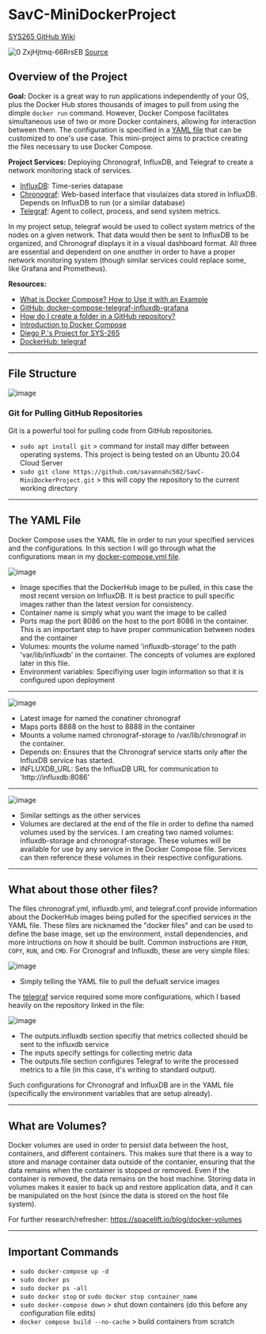 # SavC-MiniDockerProject

[SYS265 GitHub Wiki](https://github.com/savannahc502/SavC-TechJournal-SYS265/wiki)

![0 ZxjHjtmq-66RrsEB](https://github.com/savannahc502/SavC-MiniDockerProject/assets/113316987/04decfb7-303d-4d6d-84ea-4754821409ed)
[Source](https://www.google.com/url?sa=i&url=https%3A%2F%2Favs431.medium.com%2Fexplain-it-to-me-like-i-am-a-5-year-old-what-are-docker-image-and-containers-b18db4863cb1&psig=AOvVaw0_eAvnCktD-UcbkAOH55aX&ust=1708641157670000&source=images&cd=vfe&opi=89978449&ved=0CBUQjhxqFwoTCLiZ6ru-vYQDFQAAAAAdAAAAABB1)

## Overview of the Project

**Goal:** Docker is a great way to run applications independently of your OS, plus the Docker Hub stores thousands of images to pull from using the dimple `docker run` command. However, Docker Compose facilitates simultaneous use of two or more Docker containers, allowing for interaction between them. The configuration is specified in a [YAML file](https://github.com/savannahc502/SavC-MiniDockerProject/blob/main/docker-compose.yml) that can be customized to one's use case. This mini-project aims to practice creating the files necessary to use Docker Compose. 

**Project Services:** Deploying Chronograf, InfluxDB, and Telegraf to create a network monitoring stack of services. 
* [InfluxDB](https://github.com/savannahc502/SavC-MiniDockerProject/blob/main/influxdb/influxdb.yml): Time-series datapase
* [Chronograf](https://github.com/savannahc502/SavC-MiniDockerProject/blob/main/chronograf/chronograf.yml): Web-based interface that visulaizes data stored in InfluxDB. Depends on InfluxDB to run (or a similar database)
* [Telegraf](https://github.com/savannahc502/SavC-MiniDockerProject/blob/main/telegraf/telegraf.conf): Agent to collect, process, and send system metrics.

In my project setup, telegraf would be used to collect system metrics of the nodes on a given network. That data would then be sent to InfluxDB to be organized, and Chronograf displays it in a visual dashboard format. All three are essential and dependent on one another in order to have a proper network monitoring system (though similar services could replace some, like Grafana and Prometheus). 

**Resources:** 
* [What is Docker Compose? How to Use it with an Example](https://www.freecodecamp.org/news/what-is-docker-compose-how-to-use-it/)
* [GitHub: docker-compose-telegraf-influxdb-grafana](https://github.com/fcuiller/docker-compose-telegraf-influxdb-grafana/blob/master/docker-compose.yml)
* [How do I create a folder in a GitHub repository?](https://stackoverflow.com/questions/12258399/how-do-i-create-a-folder-in-a-github-repository)
* [Introduction to Docker Compose](https://www.baeldung.com/ops/docker-compose)
* [Diego P.'s Project for SYS-265](https://github.com/dpzrz/Docker-Mini-Project-SYS265)
* [DockerHub: telegraf](https://hub.docker.com/_/telegraf)

***
## File Structure

![image](https://github.com/savannahc502/SavC-MiniDockerProject/assets/113316987/3e006a78-14cf-47e8-8839-dc8db1f13faa)

### Git for Pulling GitHub Repositories
Git is a powerful tool for pulling code from GitHub repositories. 
* `sudo apt install git` > command for install may differ between operating systems. This project is being tested on an Ubuntu 20.04 Cloud Server
* `sudo git clone https://github.com/savannahc502/SavC-MiniDockerProject.git` > this will copy the repository to the current working directory

***
## The YAML File
Docker Compose uses the YAML file in order to run your specified services and the configurations. In this section I will go through what the configurations mean in my [docker-compose.yml file](https://github.com/savannahc502/SavC-MiniDockerProject/blob/main/docker-compose.yml). 

![image](https://github.com/savannahc502/SavC-MiniDockerProject/assets/113316987/110e931f-d840-4252-a1b5-d45cc50f8667)
* Image specifies that the DockerHub image to be pulled, in this case the most recent version on InfluxDB. It is best practice to pull specific images rather than the latest version for consistency.
* Container name is simply what you want the image to be called
* Ports map the port 8086 on the host to the port 8086 in the container. This is an important step to have proper communication between nodes and the container
* Volumes: mounts the volume named 'influxdb-storage' to the path 'var/lib/influxdb' in the container. The concepts of volumes are explored later in this file.
* Environment variables: Specifiying user login information so that it is configured upon deployment 

***
![image](https://github.com/savannahc502/SavC-MiniDockerProject/assets/113316987/581a40ee-9c62-4729-9345-c21e9ca5724d)
* Latest image for named the conatiner chronograf
* Maps ports 8888 on the host to 8888 in the container
* Mounts a volume named chronograf-storage to /var/lib/chronograf in the container.
* Depends on: Ensures that the Chronograf service starts only after the InfluxDB service has started.
* INFLUXDB_URL: Sets the InfluxDB URL for communication to 'http://influxdb:8086'

***
![image](https://github.com/savannahc502/SavC-MiniDockerProject/assets/113316987/e165f921-b771-46e9-ab15-47c59569cd99)
* Similar settings as the other services
* Volumes are declared at the end of the file in order to define tha named volumes used by the services. I am creating two named volumes: influxdb-storage and chronograf-storage. These volumes will be available for use by any service in the Docker Compose file. Services can then reference these volumes in their respective configurations.

***
## What about those other files?
The files chronograf.yml, influxdb.yml, and telegraf.conf provide information about the DockerHub images being pulled for the specified services in the YAML file. These files are nicknamed the "docker files" and can be used to define the base image, set up the environment, install dependencies, and more intructions on how it should be built. Common instructions are `FROM`, `COPY`, `RUN`, and `CMD`. For Cronograf and Influxdb, these are very simple files:

![image](https://github.com/savannahc502/SavC-MiniDockerProject/assets/113316987/d0e5c113-7b0f-4cac-9c8f-1bd35cd512e7)
* Simply telling the YAML file to pull the defualt service images

The [telegraf](https://github.com/savannahc502/SavC-MiniDockerProject/blob/main/telegraf/telegraf.conf) service required some more configurations, which I based heavily on the repository linked in the file: 

![image](https://github.com/savannahc502/SavC-MiniDockerProject/assets/113316987/68508b38-8e9c-49d4-a1a9-14793830a276)
* The outputs.influxdb section specifiy that metrics collected should be sent to the influxdb service
* The inputs specify settings for collecting metric data
* The outputs.file section configures Telegraf to write the processed metrics to a file (in this case, it's writing to standard output).

Such configurations for Chronograf and InfluxDB are in the YAML file (specifically the environment variables that are setup already). 

***
## What are Volumes? 
Docker volumes are used in order to persist data between the host, containers, and different containers. This makes sure that there is a way to store and manage container data outside of the contanier, ensuring that the data remains when the container is stopped or removed. Even if the container is removed, the data remains on the host machine. Storing data in volumes makes it easier to back up and restore application data, and it can be manipulated on the host (since the data is stored on the host file system). 

For further research/refresher: https://spacelift.io/blog/docker-volumes 

***
## Important Commands
* `sudo docker-compose up -d`
* `sudo docker ps`
* `sudo docker ps -all`
* `sudo docker stop` or `sudo docker stop container_name`
* `sudo docker-compose down` > shut down containers (do this before any configuration file edits) 
* `docker compose build --no-cache` > build containers from scratch
